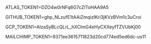 ATLAS_TOKEN1=DZO4w0rNFq6G7cZlToHAA9A5

GITHUB_TOKEN1=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

GCP_TOKEN1=AIzaSyBLcQLrL_hXClmG4eHyCXXeyfTZVUbKj00

MAILCHIMP_TOKEN1=9371ee3615711823d20cd774ed5ed6dc-us11

